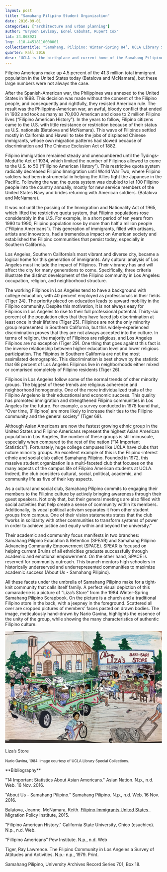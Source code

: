 ```yaml
---
layout: post
title: "Samahang Pilipino Student Organization"
date: 2016-09-01
categories: ["architecture and urban planning"]
author: "Bryson Levisay, Eonel Cabuhat, Rupert Cox"
lat: 34.068921
lng: -118.44518110000001
collectiontitle: "Samahang, Pilipino: Winter-Spring 84’, UCLA Library Special Collections"
quarter: Fall 2016
desc: "UCLA is the birthplace and current home of the Samahang Pilipino student organization."
---
```

 Filipino Americans make up 4.5 percent of the 41.3 million total immigrant population in the United States today (Batalova and McNamara), but these large numbers were not always the case.

After the Spanish-American war, the Philippines was annexed to the United States in 1898. This decision was made without the consent of the Filipino people, and consequently and rightfully, they resisted American rule. The result was the Philippine-American war, an awful, bloody conflict that ended in 1902 and took as many as 70,000 American and close to 2 million Filipino lives (“Filipino American History”). In the years to follow, Filipino citizens came to the U.S. with little resistance or restriction because of their status as U.S. nationals (Batalova and McNamara). This wave of Filipinos settled mostly in California and Hawaii to take the jobs of displaced Chinese immigrants, whose own migration patterns had slowed because of discrimination and The Chinese Exclusion Act of 1882.

Filipino immigration remained steady and unencumbered until the Tydings-Mcduffie Act of 1934, which limited the number of Filipinos allowed to come to the U.S. to 50 (“Filipino American History”). This restrictive quota system radically decreased Filipino Immigration until World War Two, where Filipino soldiers had been instrumental in helping the Allies fight the Japanese in the Pacific. Following the war, the quota system was doubled to let 100 Filipino people into the country annually, mostly for new service members of the United States Navy and brides returning with American soldiers. (Batalova and McNamara).

It was not until the passing of the Immigration and Nationality Act of 1965, which lifted the restrictive quota system, that Filipino populations rose considerably in the U.S. For example, in a short period of ten years from 1980 to 1990, Filipino population rose by more than half a million people (“Filipino Americans”). This generation of immigrants, filled with artisans, artists and innovators, had a tremendous impact on American society and established the Filipino communities that persist today, especially in Southern California.

Los Angeles, Southern California’s most vibrant and diverse city, became a logical home for this generation of immigrants. Any cultural analysis of Los Angeles must include the impact of Filipinos. Their vibrancy has and will affect the city for many generations to come. Specifically, three criteria illustrate the distinct development of the Filipino community in Los Angeles: occupation, religion, and neighborhood structure.

The working Filipinos in Los Angeles tend to have a background with college education, with 40 percent employed as professionals in their fields (Tiger 24). The priority placed on education leads to upward mobility in the Filipino community. Despite this motivation, it is not always easy for Filipinos in Los Angeles to rise to their full professional potential.  Thirty-six  percent of the population cites that they have faced job discrimination at least once in their lifetime (Tiger 25). Filipinos are not the only minority group represented in Southern California, but this widely-experienced discrimination proves that they are not always accepted into the culture. In terms of religion, the majority of Filipinos are religious, and Los Angeles Filipinos are no exception (Tiger 29). One thing that goes against this fact is the inverse relationship between higher education level and lower religious participation. The Filipinos in Southern California are not the most assimilated demographic. This discrimination is best shown by the statistic that 68 percent of Los Angeles Filipinos live in neighborhoods either mixed or comprised completely of Filipino residents (Tiger 26).

Filipinos in Los Angeles follow some of the normal trends of other minority groups. The biggest of these trends are religious adherence and neighborhood homogeneity.  One of the more individualized traits of the Filipino Angeleno is their educational and economic success. This quality has promoted immigration and strengthened Filipino communities in Los Angeles for the future. For example, a survey conducted in 1978 found that, “Over time, [Filipinos] are more likely to increase their ties to the Filipino community and the general society” (Tiger 68).

Although Asian Americans are now the fastest growing ethnic group in the United States and Filipino Americans represent the highest Asian American population in Los Angeles, the number of these groups is still minuscule, especially when compared to the rest of the nation (“14 Important Statistics”). Fortunately, huge college campuses like UCLA have clubs that nuture minority groups. An excellent example of this is the Filipino-interest ethnic and social club called Samahang Pilipino. Founded in 1972, this massive student organization is a multi-faceted club that focuses on the many aspects of the campus life of Filipino American students at UCLA. Indeed, the club considers cultural, social, political, academic, and community life as five of their key aspects.

As a cultural and social club, Samahang Pilipino commits to engaging their members to the Filipino culture by actively bringing awareness through their guest speakers. Not only that, but their general meetings are also filled with social activities that help create a sense of community within its members. Additionally, its vocal political activism separates it from other student groups from campus. One of their vision statements states that the club “works in solidarity with other communities to transform systems of power in order to achieve justice and equity within and beyond the university.”

Their academic and community focus manifests in two branches: Samahang Pilipino Education &amp; Retention (SPEAR) and Samahang Pilipino Advancing Community Empowerment (SPACE). SPEAR is focused on helping current Bruins of all ethnicities graduate successfully through academic and emotional empowerment. On the other hand, SPACE is reserved for community outreach. This branch mentors high schoolers in historically underserved and underrepresented communities to maximize academic success (About Us - Samahang Pilipino).

All these facets under the umbrella of Samahang Pilipino make for a tight-knit community that calls itself family. A perfect visual depiction of this camaraderie is a picture of “Liza’s Store” from the 1984 Winter-Spring Samahang Pilipino Scrapbook. On the picture is a church and a traditional Filipino store in the back, with a jeepney in the foreground. Scattered all over are cropped pictures of members’ faces pasted on drawn bodies. The image, meticulously hand-drawn by Nario Gavina, highlights the essence of the unity of the group, while showing the many characteristics of authentic Filipino culture.


<img src='../images/lizasstore.jpg' alt='Church in The Philippines, with storefront and street vendor. Pasted photograph heads of club members on drawn background scene.'>
<figcaption><p>Liza’s Store</p><p><small>Nario Gavina, 1984. Image courtesy of UCLA Library Special Collections.</small></p>
<section id="categories" markdown="1">
**Bibliography**

&quot;14 Important Statistics About Asian Americans.&quot; Asian Nation. N.p., n.d. Web. 16 Nov. 2016.

&quot;About Us - Samahang Pilipino.&quot; Samahang Pilipino. N.p., n.d. Web. 16 Nov. 2016.

Balatova, Jeanne. McNamara, Keith. <a target="_blank" href="http://www.migrationpolicy.org/article/filipino-immigrants-united-states" type="url"> Filipino Immigrants United States </a>. Migration Policy Institute, 2015.

&quot;Filipino American History.&quot; California State University, Chico (csuchico). N.p., n.d. Web.

“Fillipino Americans” Pew Institute. N.p., n.d. Web

Tiger, Ray Lawrence. The Filipino Community in Los Angeles a Survey of Attitudes and Activities. N.p.: n.p., 1979. Print.

Samahang Pilipino, University Archives Record Series 701, Box 18.


</section>